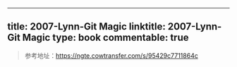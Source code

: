 
---
title: 2007-Lynn-Git Magic
linktitle: 2007-Lynn-Git Magic
type: book
commentable: true
---

> 参考地址：https://ngte.cowtransfer.com/s/95429c7711864c

    